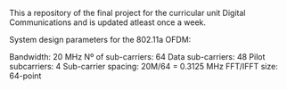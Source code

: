 This a repository of the final project for the curricular unit Digital Communications and is updated atleast once a week.

System design parameters for the 802.11a OFDM:

Bandwidth: 20 MHz
Nº of sub-carriers: 64
Data sub-carriers: 48
Pilot subcarriers: 4
Sub-carrier spacing: 20M/64 = 0.3125 MHz
FFT/IFFT size: 64-point

